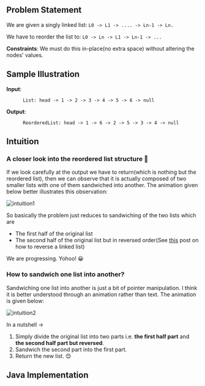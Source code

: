 ## Problem Statement
We are given a singly linked list: ``` L0 -> L1 -> .... -> Ln-1 -> Ln. ```

We have to reorder the list to: ``` L0 -> Ln -> L1 -> Ln-1 -> ... ```

__Constraints__: We must do this in-place(no extra space) without altering the nodes' values.

## Sample Illustration

__Input__:

          List: head -> 1 -> 2 -> 3 -> 4 -> 5 -> 6 -> null
          
__Output__:

          ReorderedList: head -> 1 -> 6 -> 2 -> 5 -> 3 -> 4 -> null
        
## Intuition

### A closer look into the reordered list structure :eyes:
If we look carefully at the output we have to return(which is nothing but the reordered list), then we can observe that it is actually composed of two smaller lists with one of them sandwiched into another. The animation given below better illustrates this observation:

![intuition1](https://user-images.githubusercontent.com/22399995/37875640-e3cfe506-305f-11e8-97b7-e1c2905c9662.gif)

So basically the problem just reduces to sandwiching of the two lists which are 
* The first half of the original list
* The second half of the original list but in reversed order(See [this](https://www.summigandhi.com/) post on how to reverse a linked list)

We are progressing. Yohoo! :grinning:

### How to sandwich one list into another?
Sandwiching one list into another is just a bit of pointer manipulation. I think it is better understood through an animation rather than text. The animation is given below:

![intuition2](https://user-images.githubusercontent.com/22399995/37876932-53b43b7c-3071-11e8-8c69-79926ca7d7cc.gif)

In a nutshell -> 

1. Simply divide the original list into two parts i.e. __the first half part__ and __the second half part but reversed__.
2. Sandwich the second part into the first part.
3. Return the new list. :blush:

## Java Implementation
          





